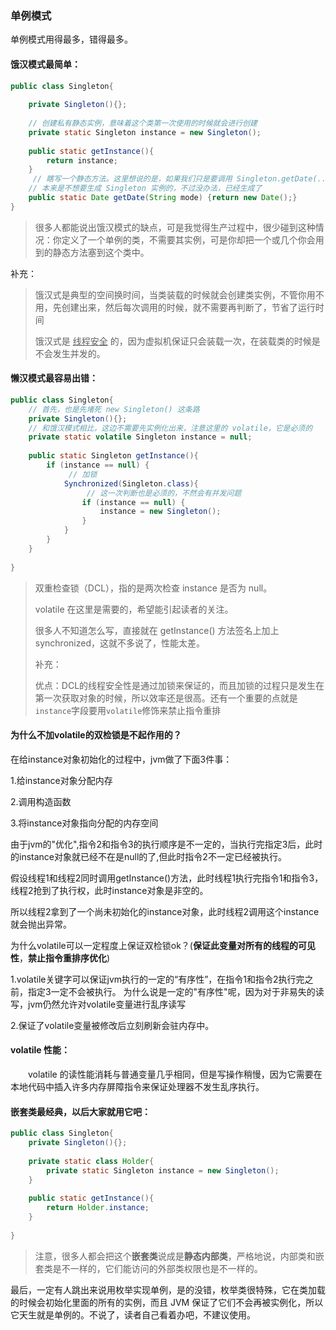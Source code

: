 ### 单例模式

单例模式用得最多，错得最多。

#### 饿汉模式最简单：

```java
public class Singleton{
    
	private Singleton(){};
    
    // 创建私有静态实例，意味着这个类第一次使用的时候就会进行创建
    private static Singleton instance = new Singleton();
    
    public static getInstance(){
        return instance;
    }
     // 瞎写一个静态方法。这里想说的是，如果我们只是要调用 Singleton.getDate(...)，
    // 本来是不想要生成 Singleton 实例的，不过没办法，已经生成了
    public static Date getDate(String mode) {return new Date();}
}
```

> 很多人都能说出饿汉模式的缺点，可是我觉得生产过程中，很少碰到这种情况：你定义了一个单例的类，不需要其实例，可是你却把一个或几个你会用到的静态方法塞到这个类中。

补充：

> 饿汉式是典型的空间换时间，当类装载的时候就会创建类实例，不管你用不用，先创建出来，然后每次调用的时候，就不需要再判断了，节省了运行时间
>
> 饿汉式是 <u>线程安全</u> 的，因为虚拟机保证只会装载一次，在装载类的时候是不会发生并发的。



#### 懒汉模式最容易出错：

```java
public class Singleton{
    // 首先，也是先堵死 new Singleton() 这条路
    private Singleton(){};
    // 和饿汉模式相比，这边不需要先实例化出来，注意这里的 volatile，它是必须的
    private static volatile Singleton instance = null;
    
    public static Singleton getInstance(){
        if (instance == null) {
             // 加锁
            Synchronized(Singleton.class){
                 // 这一次判断也是必须的，不然会有并发问题
                if (instance == null) {
                    instance = new Singleton();
                }
            }
        }
    }
   
}
```

> 双重检查锁（DCL），指的是两次检查 instance 是否为 null。
>
> volatile 在这里是需要的，希望能引起读者的关注。
>
> 很多人不知道怎么写，直接就在 getInstance() 方法签名上加上 synchronized，这就不多说了，性能太差。
>
> 补充：
>
> 优点：DCL的线程安全性是通过加锁来保证的，而且加锁的过程只是发生在第一次获取对象的时候，所以效率还是很高。还有一个重要的点就是`instance`字段要用`volatile`修饰来禁止指令重排

#### 为什么不加volatile的双检锁是不起作用的？

在给instance对象初始化的过程中，jvm做了下面3件事：

1.给instance对象分配内存

2.调用构造函数

3.将instance对象指向分配的内存空间

由于jvm的"优化",指令2和指令3的执行顺序是不一定的，当执行完指定3后，此时的instance对象就已经不在是null的了,但此时指令2不一定已经被执行。

假设线程1和线程2同时调用getInstance()方法，此时线程1执行完指令1和指令3，线程2抢到了执行权，此时instance对象是非空的。

所以线程2拿到了一个尚未初始化的instance对象，此时线程2调用这个instance就会抛出异常。



为什么volatile可以一定程度上保证双检锁ok？(**保证此变量对所有的线程的可见性**，**禁止指令重排序优化**)

1.volatile关键字可以保证jvm执行的一定的“有序性”，在指令1和指令2执行完之前，指定3一定不会被执行。
   为什么说是一定的"有序性"呢，因为对于非易失的读写，jvm仍然允许对volatile变量进行乱序读写

2.保证了volatile变量被修改后立刻刷新会驻内存中。

#### volatile 性能：

　　volatile 的读性能消耗与普通变量几乎相同，但是写操作稍慢，因为它需要在本地代码中插入许多内存屏障指令来保证处理器不发生乱序执行。





#### 嵌套类最经典，以后大家就用它吧：

```java
public class Singleton{
    private Singleton(){};
    
    private static class Holder{
        private static Singleton instance = new Singleton();
    }
    
    public static getInstance(){
        return Holder.instance;
    }
    
}
```

> 注意，很多人都会把这个**嵌套类**说成是**静态内部类**，严格地说，内部类和嵌套类是不一样的，它们能访问的外部类权限也是不一样的。

最后，一定有人跳出来说用枚举实现单例，是的没错，枚举类很特殊，它在类加载的时候会初始化里面的所有的实例，而且 JVM 保证了它们不会再被实例化，所以它天生就是单例的。不说了，读者自己看着办吧，不建议使用。